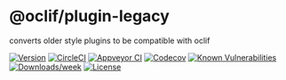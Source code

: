 @oclif/plugin-legacy
=====================

converts older style plugins to be compatible with oclif

[![Version](https://img.shields.io/npm/v/@oclif/plugin-legacy.svg)](https://npmjs.org/package/@oclif/plugin-legacy)
[![CircleCI](https://circleci.com/gh/oclif/plugin-legacy/tree/master.svg?style=shield)](https://circleci.com/gh/oclif/plugin-legacy/tree/master)
[![Appveyor CI](https://ci.appveyor.com/api/projects/status/github/oclif/plugin-legacy?branch=master&svg=true)](https://ci.appveyor.com/project/heroku/plugin-legacy/branch/master)
[![Codecov](https://codecov.io/gh/oclif/plugin-legacy/branch/master/graph/badge.svg)](https://codecov.io/gh/oclif/plugin-legacy)
[![Known Vulnerabilities](https://snyk.io/test/npm/@oclif/plugin-legacy/badge.svg)](https://snyk.io/test/npm/@oclif/plugin-legacy)
[![Downloads/week](https://img.shields.io/npm/dw/@oclif/plugin-legacy.svg)](https://npmjs.org/package/@oclif/plugin-legacy)
[![License](https://img.shields.io/npm/l/@oclif/plugin-legacy.svg)](https://github.com/oclif/plugin-legacy/blob/master/package.json)
